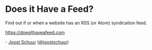 # Does it Have a Feed?

Find out if or when a website has an RSS (or Atom) syndication feed.

https://doesithaveafeed.com

\- [Joost Schuur](https://joostschuur.com) ([@joostschuur](https://twitter.com/joostschuur))
